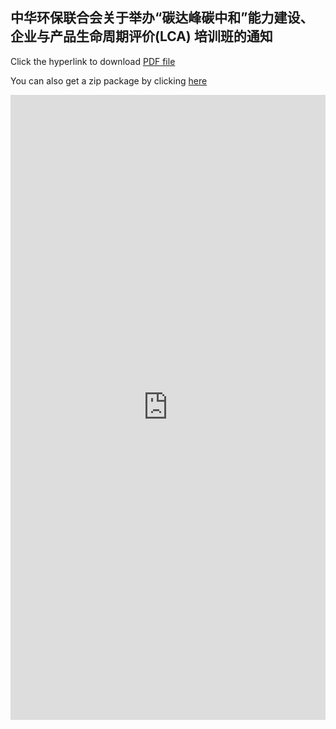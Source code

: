 ## 中华环保联合会关于举办“碳达峰碳中和”能力建设、企业与产品生命周期评价(LCA) 培训班的通知

Click the hyperlink to download <a href="https://ivl-china.github.io/ivl-china/acef.pdf">PDF file</a>

You can also get a zip package by clicking <a href="/acef.zip">here</a>

<embed src="https://ivl-china.github.io/ivl-china/acef.pdf" type="application/pdf" width="100%" height="1000px" />
